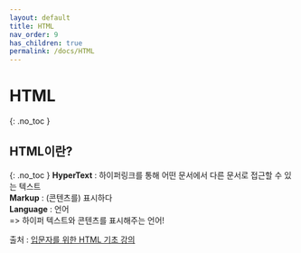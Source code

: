 ```yaml
---
layout: default
title: HTML
nav_order: 9
has_children: true
permalink: /docs/HTML
---
```


# HTML  
{: .no_toc }

## HTML이란?  
{: .no_toc }
**HyperText** : 하이퍼링크를 통해 어떤 문서에서 다른 문서로 접근할 수 있는 텍스트  
**Markup** : (콘텐츠를) 표시하다  
**Language** : 언어  
=> 하이퍼 텍스트와 콘텐츠를 표시해주는 언어!  

출처 : [입문자를 위한 HTML 기초 강의](https://www.inflearn.com/course/%EC%9E%85%EB%AC%B8%EC%9E%90-html-%EA%B8%B0%EC%B4%88%EA%B0%95%EC%9D%98/dashboard)